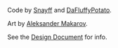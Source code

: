 Code by [Snayff] and [DaFluffyPotato].

Art by [Aleksander Makarov].

See the [Design Document] for info. 


[Snayff]: https://github.com/Snayff
[DaFluffyPotato]: http://dafluffypotato.com
[Aleksander Makarov]: https://iknowkingrabbit.itch.io/
[Design Document]: https://docs.google.com/document/d/1J6PRu0flNJGRrUqQwEJYH1CG7n4FQ4PSB_9IyDORwR4/edit#
